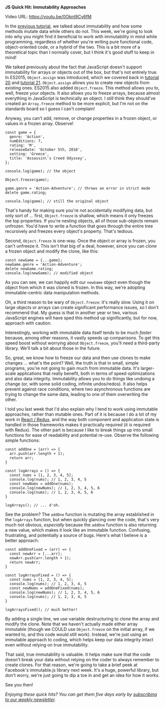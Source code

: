 **JS Quick Hit: Immutability Approaches**

Video URL: https://youtu.be/0Oknt9Cy6fM

In the [previous tutorial](https://closebrace.com/tutorials/2018-10-03/js-quick-hits-37-immutability-basics), we talked about immutability and how some methods mutate data while others do not. This week, we're going to look into why you might find it beneficial to work with immutability in mind while programming, regardless of whether you're writing pure functional code, object-oriented code, or a hybrid of the two. This is a bit more of a theoretical topic than I normally cover, but I think it's good stuff to keep in mind!

We talked previously about the fact that JavaScript doesn't support immutability for arrays or objects out of the box, but that's not entirely true. In ES2015, `Object.assign` was introduced, which we covered back in [tutorial 20](https://closebrace.com/tutorials/2018-06-06/js-quick-hits-20-object-assign-basics) and [tutorial 21](https://closebrace.com/tutorials/2018-06-13/js-quick-hits-21-object-assign-issues). `Object.assign` allows you to create new objects from existing ones. ES2015 also added `Object.freeze`. This method allows you to, well, freeze your objects. It also allows you to freeze arrays, because almost everything in JavaScript is technically an object. I still think they should've created an `Array.freeze` method to be more explicit, but I'm not on the standards board so I guess I can't complain!

Anyway, you can't add, remove, or change properties in a frozen object, or values in a frozen array. Observe!

```
const game = {
  genre: 'Action',
  numEditions: 7,
  rating: 'M',
  releaseDate: 'October 5th, 2018',
  setting: 'Greece',
  title: 'Assassin\'s Creed Odyssey',
};

console.log(game); // the object

Object.freeze(game);

game.genre = 'Action-Adventure'; // throws an error in strict mode
delete game.rating;

console.log(game); // still the original object
```

That's handy for making sure you're not accidentally modifying data, but only sort of &hellip; first, `Object.freeze` is shallow, which means it only freezes the top properties. If you're nesting objects, all of those sub-objects remain unfrozen. You'd have to write a function that goes through the entire tree recursively and freezes every object's property. That's tedious.

Second, `Object.freeze` is one-way. Once the object or array is frozen, you can't unfreeze it. This isn't that big of a deal, however, since you can *clone* a frozen object and modify the clone, like this:

```
const newGame = {...game};
newGame.genre = 'Action-Adventure';
delete newGame.rating;
console.log(newGame); // modified object
```

As you can see, we can happily edit our `newGame` object even though the object from which it was cloned is frozen. In this way, we're adopting immutable-centric data manipulation methods.

Oh, a third reason to be wary of `Object.freeze`: it's really slow. Using it on large objects or arrays can create significant performance issues, so I don't recommend that. My guess is that in another year or two, various JavaScript engines will have sped this method up significantly, but for now, approach with caution. 

Interestingly, working with immutable data itself tends to be much *faster* because, among other reasons, it vastly speeds up comparisons. To get this speed boost without worrying about `Object.freeze`, you'll need a third-party library. We'll talk a bit about those in the future.

So, great, we know how to freeze our data and then use clones to make changes &hellip; what's the point? Well, the truth is that in small, simple programs, you're not going to gain much from immutable data. It's larger-scale applications that really benefit, both in terms of speed optimizations and also data integrity. Immutability allows you to do things like undoing a change (or, with some solid coding, infinite undos/redos). It also helps prevent against race conditions, where two asynchronous functions are trying to change the same data, leading to one of them overwriting the other.

I told you last week that I'd also explain why I tend to work using immutable approaches, rather than mutable ones. Part of it is because I do a lot of my work in [React / Redux](http://fiveminutereact.com), and the way both component and application state is handled in those frameworks makes it practically required (it *is* required with Redux). The other part is because I like to break things up into small functions for ease of readability and potential re-use. Observe the following simple functions:

```
const addOne = (arr) => {
  arr.push(arr.length + 1);
  return arr;
}

const logArrays = () => {
  const nums = [1, 2, 3, 4, 5];
  console.log(nums); // 1, 2, 3, 4, 5
  const newNums = addOne(nums);
  console.log(newNums); // 1, 2, 3, 4, 5, 6
  console.log(nums); // 1, 2, 3, 4, 5, 6
}

logArrays(); // ... d'oh.
```

See the problem? The `addOne` function is mutating the array established in the `logArrays` function, but when quickly glancing over the code, that's very much not obvious, *especially* because the `addOne` function is also returning a new value, which makes it look like an immutable function. Confusing, frustrating, and potentially a source of bugs. Here's what I believe is a better approach:

```
const addOneFixed = (arr) => {
  const newArr = [...arr];
  newArr.push(arr.length + 1);
  return newArr;
}

const logArraysFixed = () => {
  const nums = [1, 2, 3, 4, 5];
  console.log(nums); // 1, 2, 3, 4, 5
  const newNums = addOneFixed(nums);
  console.log(newNums); // 1, 2, 3, 4, 5, 6
  console.log(nums); // 1, 2, 3, 4, 5
}

logArraysFixed(); // much better!
```

By adding a single line, we use variable destructuring to clone the array and modify the clone. Note that we haven't actually made either array immutable (though we COULD use `Object.freeze` on the initial array, if we wanted to, and this code would still work). Instead, we're just using an immutable approach to coding, which helps keep our data integrity intact even without relying on true immutability.

That said, true immutability is valuable. It helps make sure that the code doesn't break your data without relying on the coder to always remember to create clones. For that reason, we're going to take a brief peek at Facebook's immutable.js library next week. It's a huge, powerful library, but don't worry, we're just going to dip a toe in and get an idea for how it works.

See you then!

*Enjoying these quick hits? You can get them five days early by [subscribing to our weekly newsletter](https://closebrace.com/newsletter/subscribe).*